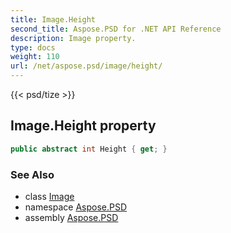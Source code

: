 ```yaml
---
title: Image.Height
second_title: Aspose.PSD for .NET API Reference
description: Image property. 
type: docs
weight: 110
url: /net/aspose.psd/image/height/
---
```

{{< psd/tize >}}
## Image.Height property

```csharp
public abstract int Height { get; }
```

### See Also

* class [Image](../)
* namespace [Aspose.PSD](../../image/)
* assembly [Aspose.PSD](../../../)


